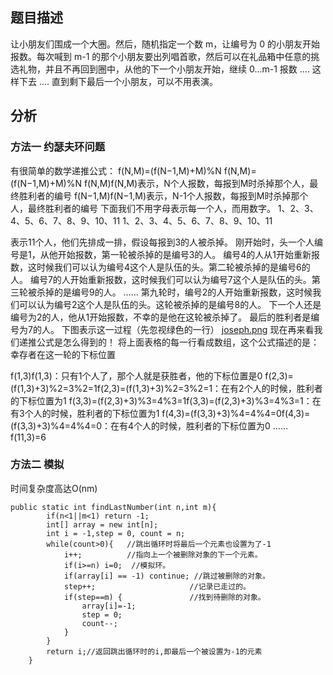 
 ## 题目描述

让小朋友们围成一个大圈。然后，随机指定一个数 m，让编号为 0 的小朋友开始报数。每次喊到 m-1 的那个小朋友要出列唱首歌，然后可以在礼品箱中任意的挑选礼物，并且不再回到圈中，从他的下一个小朋友开始，继续 0...m-1 报数 .... 这样下去 .... 直到剩下最后一个小朋友，可以不用表演。

## 分析

### 方法一 约瑟夫环问题
有很简单的数学递推公式：
f(N,M)=(f(N−1,M)+M)%N
f(N,M)=(f(N−1,M)+M)%N
f(N,M)f(N,M)表示，N个人报数，每报到M时杀掉那个人，最终胜利者的编号
f(N−1,M)f(N−1,M)表示，N-1个人报数，每报到M时杀掉那个人，最终胜利者的编号
下面我们不用字母表示每一个人，而用数字。 
1、2、3、4、5、6、7、8、9、10、11
1、2、3、4、5、6、7、8、9、10、11

表示11个人，他们先排成一排，假设每报到3的人被杀掉。
刚开始时，头一个人编号是1，从他开始报数，第一轮被杀掉的是编号3的人。
编号4的人从1开始重新报数，这时候我们可以认为编号4这个人是队伍的头。第二轮被杀掉的是编号6的人。
编号7的人开始重新报数，这时候我们可以认为编号7这个人是队伍的头。第三轮被杀掉的是编号9的人。
……
第九轮时，编号2的人开始重新报数，这时候我们可以认为编号2这个人是队伍的头。这轮被杀掉的是编号8的人。
下一个人还是编号为2的人，他从1开始报数，不幸的是他在这轮被杀掉了。
最后的胜利者是编号为7的人。
下图表示这一过程（先忽视绿色的一行） 
[joseph.png](media/joseph.png)
现在再来看我们递推公式是怎么得到的！ 
将上面表格的每一行看成数组，这个公式描述的是：幸存者在这一轮的下标位置

f(1,3)f(1,3)：只有1个人了，那个人就是获胜者，他的下标位置是0
f(2,3)=(f(1,3)+3)%2=3%2=1f(2,3)=(f(1,3)+3)%2=3%2=1：在有2个人的时候，胜利者的下标位置为1
f(3,3)=(f(2,3)+3)%3=4%3=1f(3,3)=(f(2,3)+3)%3=4%3=1：在有3个人的时候，胜利者的下标位置为1
f(4,3)=(f(3,3)+3)%4=4%4=0f(4,3)=(f(3,3)+3)%4=4%4=0：在有4个人的时候，胜利者的下标位置为0
……
f(11,3)=6

### 方法二 模拟
时间复杂度高达O(nm)

```
public static int findLastNumber(int n,int m){
        if(n<1||m<1) return -1;
        int[] array = new int[n];
        int i = -1,step = 0, count = n;
        while(count>0){   //跳出循环时将最后一个元素也设置为了-1
            i++;          //指向上一个被删除对象的下一个元素。
            if(i>=n) i=0;  //模拟环。
            if(array[i] == -1) continue; //跳过被删除的对象。
            step++;                     //记录已走过的。
            if(step==m) {               //找到待删除的对象。
                array[i]=-1;
                step = 0;
                count--;
            }        
        }
        return i;//返回跳出循环时的i,即最后一个被设置为-1的元素
    }
```
    
    
